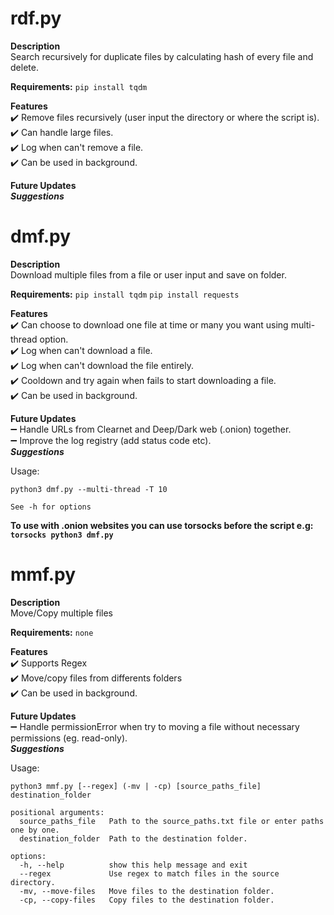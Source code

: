 # rdf.py
**Description** <br />
Search recursively for duplicate files by calculating hash of every file and delete. <br />

**Requirements:**
```pip install tqdm```

**Features** <br />
:heavy_check_mark: Remove files recursively (user input the directory or where the script is). <br />
:heavy_check_mark: Can handle large files. <br />
:heavy_check_mark: Log when can't remove a file.  <br />
:heavy_check_mark: Can be used in background. <br />

**Future Updates** <br />
***Suggestions***

# dmf.py
**Description** <br />
Download multiple files from a file or user input and save on folder. <br />

**Requirements:**
```pip install tqdm```
```pip install requests```

**Features** <br />
:heavy_check_mark: Can choose to download one file at time or many you want using multi-thread option. <br />
:heavy_check_mark: Log when can't download a file. <br />
:heavy_check_mark: Log when can't download the file entirely. <br />
:heavy_check_mark: Cooldown and try again when fails to start downloading a file. <br />
:heavy_check_mark: Can be used in background. <br />

**Future Updates** <br />
:heavy_minus_sign: Handle URLs from Clearnet and Deep/Dark web (.onion) together. <br />
:heavy_minus_sign: Improve the log registry (add status code etc). <br />
***Suggestions*** <br />

Usage:
```
python3 dmf.py --multi-thread -T 10

See -h for options
```

**To use with .onion websites you can use torsocks before the script e.g: ```torsocks python3 dmf.py```** <br />

# mmf.py
**Description** <br />
Move/Copy multiple files <br />

**Requirements:**
```none```

**Features** <br />
:heavy_check_mark: Supports Regex <br />
:heavy_check_mark: Move/copy files from differents folders <br />
:heavy_check_mark: Can be used in background. <br />

**Future Updates** <br />
:heavy_minus_sign: Handle permissionError when try to moving a file without necessary permissions (eg. read-only). <br />
***Suggestions***

Usage:
```
python3 mmf.py [--regex] (-mv | -cp) [source_paths_file] destination_folder

positional arguments:
  source_paths_file   Path to the source_paths.txt file or enter paths one by one.
  destination_folder  Path to the destination folder.

options:
  -h, --help          show this help message and exit
  --regex             Use regex to match files in the source directory.
  -mv, --move-files   Move files to the destination folder.
  -cp, --copy-files   Copy files to the destination folder.
```
